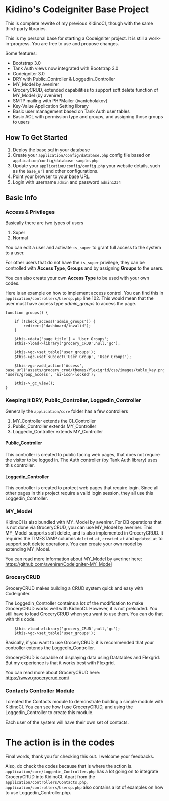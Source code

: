 # Kidino's Codeigniter Base Project

This is complete rewrite of my previous KidinoCI, though with the same third-party libraries.

This is my personal base for starting a Codeigniter project. It is still a work-in-progress. You are free to use and propose changes.

Some features:

* Bootstrap 3.0
* Tank Auth views now integrated with Bootstrap 3.0
* Codeigniter 3.0
* DRY with Public_Controller & Loggedin_Controller
* MY_Model by avenirer
* GroceryCRUD, extended capabilities to support soft delete function of MY_Model (by avenirer)
* SMTP mailing with PHPMailer (ivantcholakov)
* Key-Value Application Setting library
* Basic user management based on Tank Auth user tables
* Basic ACL with permission type and groups, and assigning those groups to users

## How To Get Started

1. Deploy the base.sql in your database
2. Create your ```application/config/database.php``` config file based on ```application/config/database-sample.php```
3. Update your ```application/config/config.php``` your website details, such as the ```base_url``` and other configurations.
4. Point your browser to your base URL.
5. Login with username ```admin``` and password ```admin1234```

## Basic Info

### Access & Privileges

Basically there are two types of users

1. Super
2. Normal

You can edit a user and activate ```is_super``` to grant full access to the system to a user.

For other users that do not have the ```is_super``` privilege, they can be controlled with **Access Type**, **Groups** and by assigning **Groups** to the users.

You can also create your own **Access Type** to be used with your own codes.

Here is an example on how to implement access control. You can find this in ```application/controllers/Usersp.php``` line 102. This would mean that the user must have access type _admin_groups_ to access the page.

```
function groups() {

	if (!check_access('admin_groups')) {
		redirect('dashboard/invalid');
	}

	$this->data['page_title'] = 'User Groups';
	$this->load->library('grocery_CRUD',null,'gc');

	$this->gc->set_table('user_groups');
	$this->gc->set_subject('User Group', 'User Groups');

	$this->gc->add_action('Access', base_url('assets/grocery_crud/themes/flexigrid/css/images/table_key.png'), 'users/group_access', 'ui-icon-locked');

	$this->_gc_view();
}
```

### Keeping it DRY, Public_Controller, Loggedin_Controller

Generally the ```application/core``` folder has a few controllers

1. MY_Controller extends the CI_Controller
2. Public_Controller extends MY_Controller
3. Loggedin_Controller extends MY_Controller

#### Public_Controller

This controller is created to public facing web pages, that does not require the visitor to be logged in. The Auth controller (by Tank Auth library) uses this controller.

#### Loggedin_Controller

This controller is created to protect web pages that require login. Since all other pages in this project require a valid login session, they all use this Loggedin_Controller.

### MY_Model

KidinoCI is also bundled with MY_Model by avenirer. For DB operations that is not done via GroceryCRUD, you can use MY_Model by averiner. This MY_Model supports soft delete, and is also implemented in GroceryCRUD. It requires the TIMESTAMP columns ```deleted_at```, ```created_at``` and ```updated_at``` to support soft delete operations. You can create your own model by extending MY_Model.

You can read more information about MY_Model by averiner here:
https://github.com/avenirer/CodeIgniter-MY_Model

### GroceryCRUD

GroceryCRUD makes building a CRUD system quick and easy with Codeigniter. 

The Loggedin_Controller contains a lot of the modification to make GroceryCRUD works well with KidinoCI. However, it is not preloaded. You still have to load GroceryCRUD when you want to use them. You can do that with this code. 

```
	$this->load->library('grocery_CRUD',null,'gc');
	$this->gc->set_table('user_groups');
```

Basically, if you want to use GroceryCRUD, it is recommended that your controller extends the Loggedin_Controller.

GroceryCRUD is capabile of displaying data using Datatables and Flexgrid. But my experience is that it works best with Flexgrid.

You can read more about GroceryCRUD here:
https://www.grocerycrud.com/

### Contacts Controller Module

I created the Contacts module to demonstrate building a simple module with KidinoCI. You can see how I use GroceryCRUD, and using the Loggedin_Controller to create this module.

Each user of the system will have their own set of contacts.

# The action is in the codes

Final words, thank you for checking this out. I welcome your feedbacks.

Also, do check the codes because that is where the action is. ```application/core/Loggedin_Controller.php``` has a lot going on to integrate GroceryCRUD into KidinoCI. Apart from the ```application/controllers/Contacts.php```, ```application/controllers/Usersp.php``` also contains a lot of examples on how to use Loggedin_Controller.php.
